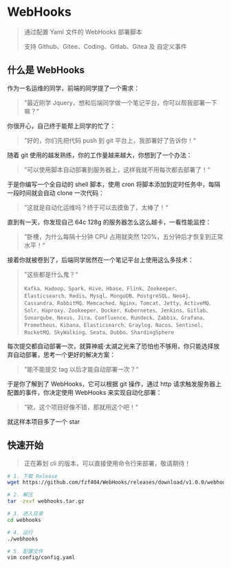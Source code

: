 # WebHooks

> 通过配置 Yaml 文件的 WebHooks 部署脚本
>
> 支持 Github、Gitee、Coding、Gitlab、Gitea 及 自定义事件

## 什么是 WebHooks

作为一名运维的同学，前端的同学提了一个需求：

> ”最近刚学 Jquery，想和后端同学做一个笔记平台，你可以帮我部署一下嘛？“

你很开心，自己终于能帮上同学的忙了：

> ”好的，你们先把代码 push 到 git 平台上，我部署好了告诉你！“

随着 git 使用的越发熟练，你的工作量越来越大，你想到了一个办法：

> ”可以使用脚本自动部署到服务器上，这样我就不用每次都去部署了！“

于是你编写一个全自动的 shell 脚本，使用 cron 将脚本添加到定时任务中，每隔一段时间就会自动 clone 一次代码：

> ”这就是自动化运维吗？终于可以去摸鱼了，太棒了！“

直到有一天，你发现自己 64c 128g 的服务器怎么这么越卡，一看性能监控：

> ”卧槽，为什么每隔十分钟 CPU 占用就突然 120%，五分钟后才恢复到正常水平！“

接着你就被卷到了，后端同学居然在一个笔记平台上使用这么多技术：

> ”这些都是什么鬼？“
>
> `Kafka、Hadoop、Spark、Hive、Hbase、Flink、Zookeeper、Elasticsearch、Redis、Mysql、MongoDB、PostgreSQL、Neo4j、Cassandra、RabbitMQ、Memcached、Nginx、Tomcat、Jetty、ActiveMQ、Solr、Haproxy、Zookeeper、Docker、Kubernetes、Jenkins、Gitlab、Sonarqube、Nexus、Jira、Confluence、Rundeck、Zabbix、Grafana、Prometheus、Kibana、Elasticsearch、Graylog、Nacos、Sentinel、RocketMQ、SkyWalking、Seata、Dubbo、ShardingSphere`

每次提交都自动部署一次，就算神威·太湖之光来了恐怕也不够用，你只能选择放弃自动部署，思考一个更好的解决方案：

> ”能不能提交 tag 以后才能自动部署一次？“

于是你了解到了 WebHooks，它可以根据 git 操作，通过 http 请求触发服务器上配置的事件，你决定使用 WebHooks 来实现自动化部署：

> ”欸，这个项目好像不错，那就用这个吧！“

就这样本项目多了一个 star

## 快速开始

> 正在筹划 cli 的版本，可以直接使用命令行来部署，敬请期待！

```bash
# 1. 下载 Release
wget https://github.com/fzf404/WebHooks/releases/download/v1.0.0/webhooks.tar.gz

# 2. 解压
tar -zxvf webhooks.tar.gz

# 3. 进入目录
cd webhooks

# 4. 运行
./webhooks

# 5. 配置文件
vim config/config.yaml
```
